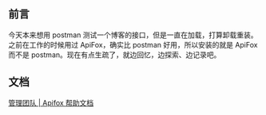 ## 前言

今天本来想用 postman 测试一个博客的接口，但是一直在加载，打算卸载重装。之前在工作的时候用过 ApiFox，确实比 postman 好用，所以安装的就是 ApiFox 而不是 postman。现在有点生疏了，就边回忆，边探索、边记录吧。

## 文档

[管理团队 | Apifox 帮助文档](https://apifox.com/help/team/managing-team)